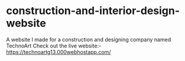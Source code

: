 # construction-and-interior-design-website
A website I made for a construction and designing company named TechnoArt
Check out the live website:-https://technoartg13.000webhostapp.com/
